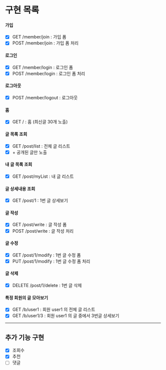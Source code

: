 # 구현 목록
#### 가입
- [x] GET /member/join : 가입 폼
- [x] POST /member/join : 가입 폼 처리

#### 로그인
- [x] GET /member/login : 로그인 폼
- [x] POST /member/login : 로그인 폼 처리

#### 로그아웃
- [x] POST /member/logout : 로그아웃

#### 홈
- [x] GET / : 홈
  (최신글 30개 노출)

#### 글 목록 조회
- [x] GET /post/list : 전체 글 리스트
- [x] \+ 공개된 글만 노출

#### 내 글 목록 조회
- [x] GET /post/myList : 내 글 리스트

#### 글 상세내용 조회
- [x] GET /post/1 : 1번 글 상세보기

#### 글 작성
- [x] GET /post/write : 글 작성 폼
- [x] POST /post/write : 글 작성 처리

#### 글 수정
- [x] GET /post/1/modify : 1번 글 수정 폼
- [x] PUT /post/1/modify : 1번 글 수정 폼 처리

#### 글 삭제
- [x] DELETE /post/1/delete : 1번 글 삭제

#### 특정 회원의 글 모아보기
- [x] GET /b/user1 : 회원 user1 의 전체 글 리스트
- [x] GET /b/user1/3 : 회원 user1 의 글 중에서 3번글 상세보기

---
## 추가 기능 구현
- [x] 조회수
- [x] 추천
- [ ] 댓글